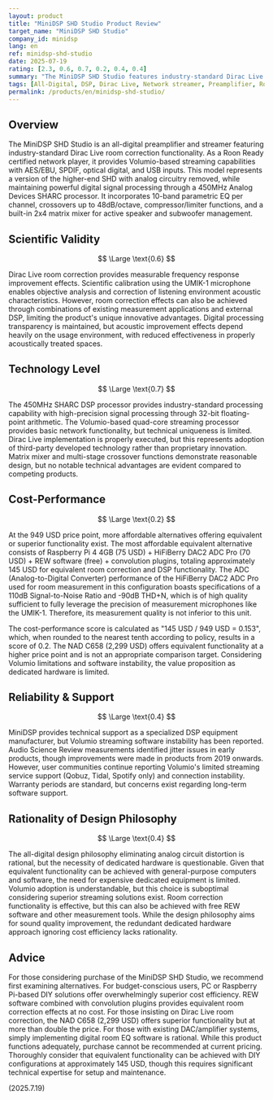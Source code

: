 ```yaml
---
layout: product
title: "MiniDSP SHD Studio Product Review"
target_name: "MiniDSP SHD Studio"
company_id: minidsp
lang: en
ref: minidsp-shd-studio
date: 2025-07-19
rating: [2.3, 0.6, 0.7, 0.2, 0.4, 0.4]
summary: "The MiniDSP SHD Studio features industry-standard Dirac Live room correction and Roon Ready compatibility as an all-digital preamplifier. However, given the 949 USD price point, numerous more affordable alternatives offering superior performance result in a poor cost-performance evaluation."
tags: [All-Digital, DSP, Dirac Live, Network streamer, Preamplifier, Room correction]
permalink: /products/en/minidsp-shd-studio/
---
```

## Overview

The MiniDSP SHD Studio is an all-digital preamplifier and streamer featuring industry-standard Dirac Live room correction functionality. As a Roon Ready certified network player, it provides Volumio-based streaming capabilities with AES/EBU, SPDIF, optical digital, and USB inputs. This model represents a version of the higher-end SHD with analog circuitry removed, while maintaining powerful digital signal processing through a 450MHz Analog Devices SHARC processor. It incorporates 10-band parametric EQ per channel, crossovers up to 48dB/octave, compressor/limiter functions, and a built-in 2x4 matrix mixer for active speaker and subwoofer management.

## Scientific Validity

$$ \Large \text{0.6} $$

Dirac Live room correction provides measurable frequency response improvement effects. Scientific calibration using the UMIK-1 microphone enables objective analysis and correction of listening environment acoustic characteristics. However, room correction effects can also be achieved through combinations of existing measurement applications and external DSP, limiting the product's unique innovative advantages. Digital processing transparency is maintained, but acoustic improvement effects depend heavily on the usage environment, with reduced effectiveness in properly acoustically treated spaces.

## Technology Level

$$ \Large \text{0.7} $$

The 450MHz SHARC DSP processor provides industry-standard processing capability with high-precision signal processing through 32-bit floating-point arithmetic. The Volumio-based quad-core streaming processor provides basic network functionality, but technical uniqueness is limited. Dirac Live implementation is properly executed, but this represents adoption of third-party developed technology rather than proprietary innovation. Matrix mixer and multi-stage crossover functions demonstrate reasonable design, but no notable technical advantages are evident compared to competing products.

## Cost-Performance

$$ \Large \text{0.2} $$

At the 949 USD price point, more affordable alternatives offering equivalent or superior functionality exist. The most affordable equivalent alternative consists of Raspberry Pi 4 4GB (75 USD) + HiFiBerry DAC2 ADC Pro (70 USD) + REW software (free) + convolution plugins, totaling approximately 145 USD for equivalent room correction and DSP functionality. The ADC (Analog-to-Digital Converter) performance of the HiFiBerry DAC2 ADC Pro used for room measurement in this configuration boasts specifications of a 110dB Signal-to-Noise Ratio and -90dB THD+N, which is of high quality sufficient to fully leverage the precision of measurement microphones like the UMIK-1. Therefore, its measurement quality is not inferior to this unit.

The cost-performance score is calculated as "145 USD / 949 USD = 0.153", which, when rounded to the nearest tenth according to policy, results in a score of 0.2. The NAD C658 (2,299 USD) offers equivalent functionality at a higher price point and is not an appropriate comparison target. Considering Volumio limitations and software instability, the value proposition as dedicated hardware is limited.

## Reliability & Support

$$ \Large \text{0.4} $$

MiniDSP provides technical support as a specialized DSP equipment manufacturer, but Volumio streaming software instability has been reported. Audio Science Review measurements identified jitter issues in early products, though improvements were made in products from 2019 onwards. However, user communities continue reporting Volumio's limited streaming service support (Qobuz, Tidal, Spotify only) and connection instability. Warranty periods are standard, but concerns exist regarding long-term software support.

## Rationality of Design Philosophy

$$ \Large \text{0.4} $$

The all-digital design philosophy eliminating analog circuit distortion is rational, but the necessity of dedicated hardware is questionable. Given that equivalent functionality can be achieved with general-purpose computers and software, the need for expensive dedicated equipment is limited. Volumio adoption is understandable, but this choice is suboptimal considering superior streaming solutions exist. Room correction functionality is effective, but this can also be achieved with free REW software and other measurement tools. While the design philosophy aims for sound quality improvement, the redundant dedicated hardware approach ignoring cost efficiency lacks rationality.

## Advice

For those considering purchase of the MiniDSP SHD Studio, we recommend first examining alternatives. For budget-conscious users, PC or Raspberry Pi-based DIY solutions offer overwhelmingly superior cost efficiency. REW software combined with convolution plugins provides equivalent room correction effects at no cost. For those insisting on Dirac Live room correction, the NAD C658 (2,299 USD) offers superior functionality but at more than double the price. For those with existing DAC/amplifier systems, simply implementing digital room EQ software is rational. While this product functions adequately, purchase cannot be recommended at current pricing. Thoroughly consider that equivalent functionality can be achieved with DIY configurations at approximately 145 USD, though this requires significant technical expertise for setup and maintenance.

(2025.7.19)